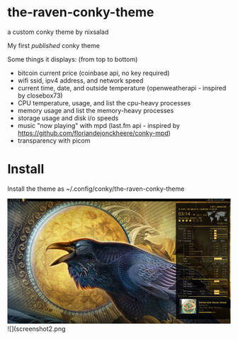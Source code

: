 # the-raven-conky-theme
a custom conky theme by nixsalad

My first *published* conky theme

Some things it displays: (from top to bottom)
- bitcoin current price (coinbase api, no key required)
- wifi ssid, ipv4 address, and network speed
- current time, date, and outside temperature (openweatherapi - inspired by closebox73)
- CPU temperature, usage, and list the cpu-heavy processes
- memory usage and list the memory-heavy processes
- storage usage and disk i/o speeds
- music "now playing" with mpd (last.fm api - inspired by https://github.com/floriandejonckheere/conky-mpd)
- transparency with picom 

# Install
Install the theme as ~/.config/conky/the-raven-conky-theme

![](screenshot.png)
![](screenshot2.png
